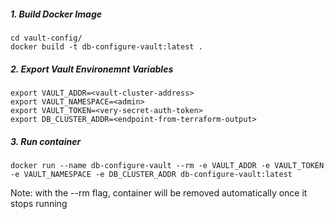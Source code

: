 <h5>1. Build Docker Image</h5>

```
cd vault-config/
docker build -t db-configure-vault:latest .
```

<h5>2. Export Vault Environemnt Variables</h5>

```
export VAULT_ADDR=<vault-cluster-address>
export VAULT_NAMESPACE=<admin>
export VAULT_TOKEN=<very-secret-auth-token>
export DB_CLUSTER_ADDR=<endpoint-from-terraform-output>
```

<h5>3. Run container</h5>

```
docker run --name db-configure-vault --rm -e VAULT_ADDR -e VAULT_TOKEN -e VAULT_NAMESPACE -e DB_CLUSTER_ADDR db-configure-vault:latest
```

Note: with the --rm flag, container will be removed automatically once it stops running
